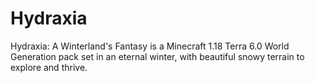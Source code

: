 # Hydraxia
Hydraxia: A Winterland's Fantasy is a Minecraft 1.18 Terra 6.0 World Generation pack set in an eternal winter, with beautiful snowy terrain to explore and thrive.
